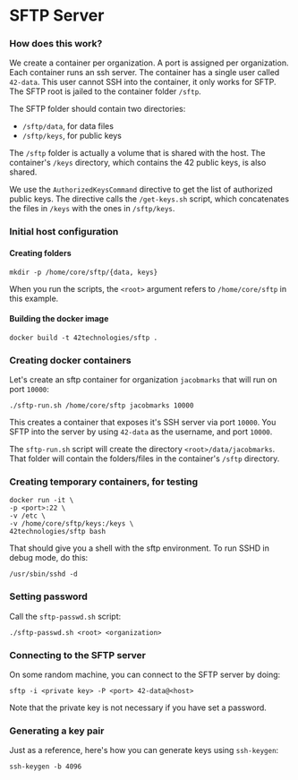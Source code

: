 
# SFTP Server


### How does this work?

We create a container per organization. A port is assigned per organization.
Each container runs an ssh server. The container has a single user called `42-data`.
This user cannot SSH into the container, it only works for SFTP. The SFTP root is
jailed to the container folder `/sftp`.

The SFTP folder should contain two directories:

- `/sftp/data`, for data files
- `/sftp/keys`, for public keys

The `/sftp` folder is actually a volume that is shared with the host. The container's
`/keys` directory, which contains the 42 public keys, is also shared.

We use the `AuthorizedKeysCommand` directive to get the list of authorized public keys.
The directive calls the `/get-keys.sh` script, which concatenates the files in `/keys`
with the ones in `/sftp/keys`.


### Initial host configuration

#### Creating folders

```
mkdir -p /home/core/sftp/{data, keys}
```

When you run the scripts, the `<root>` argument refers to `/home/core/sftp` in this example.


#### Building the docker image

```
docker build -t 42technologies/sftp .
```


### Creating docker containers

Let's create an sftp container for organization `jacobmarks` that will
run on port `10000`:

```
./sftp-run.sh /home/core/sftp jacobmarks 10000
```

This creates a container that exposes it's SSH server via port `10000`. You
SFTP into the server by using `42-data` as the username, and port `10000`.

The `sftp-run.sh` script will create the directory `<root>/data/jacobmarks`.
That folder will contain the folders/files in the container's `/sftp` directory.


### Creating temporary containers, for testing

```
docker run -it \
-p <port>:22 \
-v /etc \
-v /home/core/sftp/keys:/keys \
42technologies/sftp bash
```

That should give you a shell with the sftp environment. To run SSHD in debug mode, do this:

```
/usr/sbin/sshd -d
```


### Setting password

Call the `sftp-passwd.sh` script:

```
./sftp-passwd.sh <root> <organization>
```


### Connecting to the SFTP server

On some random machine, you can connect to the SFTP server by doing:

```
sftp -i <private key> -P <port> 42-data@<host>
```

Note that the private key is not necessary if you have set a password.


### Generating a key pair

Just as a reference, here's how you can generate keys using `ssh-keygen`:

```
ssh-keygen -b 4096
```
